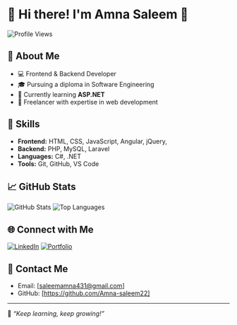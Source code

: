 # 🌟 Hi there! I'm Amna Saleem 👋

![Profile Views](https://komarev.com/ghpvc/?username=your-username&color=blue)

## 🚀 About Me
- 💻 Frontend & Backend Developer  
- 🎓 Pursuing a diploma in Software Engineering  
- 🌱 Currently learning **ASP.NET**  
- 💼 Freelancer with expertise in web development  

## 🔧 Skills
- **Frontend:** HTML, CSS, JavaScript, Angular, jQuery,   
- **Backend:** PHP, MySQL, Laravel  
- **Languages:** C#, .NET  
- **Tools:** Git, GitHub, VS Code  

## 📈 GitHub Stats
![GitHub Stats](https://github-readme-stats.vercel.app/api?username=your-username&show_icons=true&theme=radical)
![Top Languages](https://github-readme-stats.vercel.app/api/top-langs/?username=your-username&layout=compact&theme=radical)

## 🌐 Connect with Me
[![LinkedIn](https://img.shields.io/badge/LinkedIn-blue?style=for-the-badge&logo=linkedin&logoColor=white)](https://www.linkedin.com/in/your-profile)
[![Portfolio](https://img.shields.io/badge/Portfolio-black?style=for-the-badge&logo=web&logoColor=white)](https://your-portfolio-link)

## 📧 Contact Me
- Email: [saleemamna431@gmail.com]
- GitHub: [https://github.com/Amna-saleem22]

---

🌟 *“Keep learning, keep growing!”*
